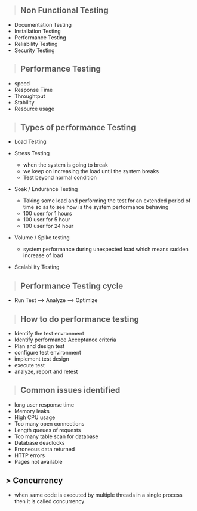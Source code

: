 > ## Non Functional Testing

- Documentation Testing
- Installation Testing
- Performance Testing
- Reliability Testing
- Security Testing


> ## Performance Testing

- speed
- Response Time
- Throughtput
- Stability
- Resource usage



> ## Types of performance Testing

- Load Testing

- Stress Testing
  - when the system is going to break 
  - we keep on increasing the load until the system breaks
  - Test beyond normal condition

- Soak / Endurance Testing
  - Taking some load and performing the test for an extended period of time so as to see how is the system performance behaving
  - 100 user for 1 hours
  - 100 user for 5 hour
  - 100 user for 24 hour

- Volume / Spike testing
  - system performance during unexpected load which means sudden increase of load

- Scalability Testing



> ## Performance Testing cycle

- Run Test --> Analyze --> Optimize




> ## How to do performance testing

- Identify the test envronment
- Identify performance Acceptance criteria
- Plan and design test
- configure test environment
- implement test design
- execute test
- analyze, report and retest




> ## Common issues identified

- long user response time
- Memory leaks
- High CPU usage
- Too many open connections
- Length queues of requests
- Too many table scan for database
- Database deadlocks
- Erroneous data returned
- HTTP errors
- Pages not available




## > Concurrency

- when same code is executed by multiple threads in a single process then it is called concurrency




